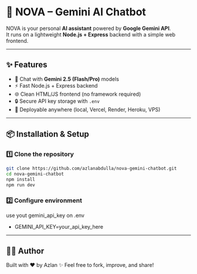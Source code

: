 # 🌌 NOVA – Gemini AI Chatbot

NOVA is your personal **AI assistant** powered by **Google Gemini API**.  
It runs on a lightweight **Node.js + Express** backend with a simple web frontend.  

---

## ✨ Features
- 🤖 Chat with **Gemini 2.5 (Flash/Pro)** models  
- ⚡ Fast Node.js + Express backend  
- 🌐 Clean HTML/JS frontend (no framework required)  
- 🔒 Secure API key storage with `.env`  
- 🚀 Deployable anywhere (local, Vercel, Render, Heroku, VPS)  

---

## 📦 Installation & Setup

### 1️⃣ Clone the repository
```bash
git clone https://github.com/azlanabdulla/nova-gemini-chatbot.git
cd nova-gemini-chatbot
npm install
npm run dev
```
### 2️⃣ Configure environment
 use yout gemini_api_key on .env
- GEMINI_API_KEY=your_api_key_here

---

## 🧑‍💻 Author

Built with ❤️ by Azlan ✨
Feel free to fork, improve, and share!
